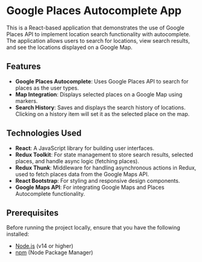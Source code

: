 # Google Places Autocomplete App

This is a React-based application that demonstrates the use of Google Places API to implement location search functionality with autocomplete. The application allows users to search for locations, view search results, and see the locations displayed on a Google Map.

## Features

- **Google Places Autocomplete**: Uses Google Places API to search for places as the user types.
- **Map Integration**: Displays selected places on a Google Map using markers.
- **Search History**: Saves and displays the search history of locations. Clicking on a history item will set it as the selected place on the map.

## Technologies Used

- **React**: A JavaScript library for building user interfaces.
- **Redux Toolkit**: For state management to store search results, selected places, and handle async logic (fetching places).
- **Redux Thunk**: Middleware for handling asynchronous actions in Redux, used to fetch places data from the Google Maps API.
- **React Bootstrap**: For styling and responsive design components.
- **Google Maps API**: For integrating Google Maps and Places Autocomplete functionality.

## Prerequisites

Before running the project locally, ensure that you have the following installed:

- [Node.js](https://nodejs.org/) (v14 or higher)
- [npm](https://www.npmjs.com/) (Node Package Manager)